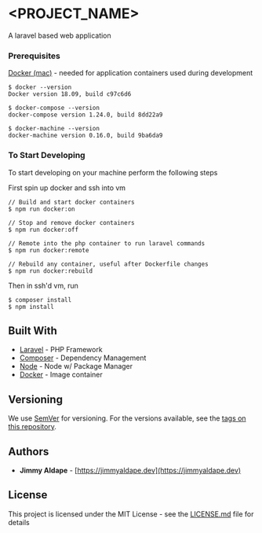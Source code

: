 # <PROJECT_NAME>

A laravel based web application

### Prerequisites

[Docker (mac)](https://docs.docker.com/docker-for-mac/) - needed for application containers used during development

```
$ docker --version
Docker version 18.09, build c97c6d6

$ docker-compose --version
docker-compose version 1.24.0, build 8dd22a9

$ docker-machine --version
docker-machine version 0.16.0, build 9ba6da9
```

### To Start Developing

To start developing on your machine perform the following steps

First spin up docker and ssh into vm
```
// Build and start docker containers
$ npm run docker:on

// Stop and remove docker containers
$ npm run docker:off

// Remote into the php container to run laravel commands
$ npm run docker:remote

// Rebuild any container, useful after Dockerfile changes
$ npm run docker:rebuild
```
Then in ssh'd vm, run

```
$ composer install
$ npm install
```

## Built With

* [Laravel](https://laravel.com/docs/) - PHP Framework
* [Composer](https://getcomposer.org/doc/) - Dependency Management
* [Node](https://nodejs.org/en/) - Node w/ Package Manager
* [Docker](https://docs.docker.com/) - Image container 

## Versioning

We use [SemVer](http://semver.org/) for versioning. For the versions available, see the [tags on this repository](https://github.com/your/project/tags). 

## Authors

* **Jimmy Aldape** - [https://jimmyaldape.dev](https://jimmyaldape.dev)

## License

This project is licensed under the MIT License - see the [LICENSE.md](LICENSE.md) file for details
